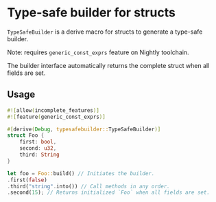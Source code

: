 # Type-safe builder for structs

`TypeSafeBuilder` is a derive macro for structs to generate a type-safe builder.

Note: requires `generic_const_exprs` feature on Nightly toolchain.

The builder interface automatically returns the complete struct when all fields are set.

## Usage

```rust
#![allow(incomplete_features)]
#![feature(generic_const_exprs)]

#[derive(Debug, typesafebuilder::TypeSafeBuilder)]
struct Foo {
    first: bool,
    second: u32,
    third: String
}

let foo = Foo::build() // Initiates the builder.
.first(false)
.third("string".into()) // Call methods in any order.
.second(15); // Returns initialized `Foo` when all fields are set.
```
